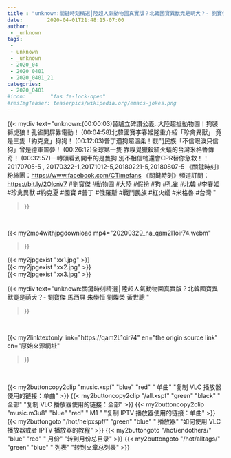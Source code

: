 ```yaml
---
title : "unknown:關鍵時刻精選│陸超人氣動物園真實版？北韓國寶異獸竟是萌犬？- 劉寶傑 馬西屏 朱學恒 劉燦榮  黃世聰 "
date:        2020-04-01T21:48:15-07:00
author:
 - _unknown
tags:
 - 
 - unknown
 - _unknown
 - 2020_04
 - 2020_0401
 - 2020_0401_21
categories:
 - 2020_0401
#icon:        "fas fa-lock-open"
#resImgTeaser: teaserpics/wikipedia.org/emacs-jokes.png
---
```







{{< mydiv text="unknown:(00:00:03)替驢立碑讚公義..大陸超扯動物園！狗裝獅虎狼！孔雀開屏靠電動！ (00:04:58)北韓國寶李春姬隆重介紹「珍禽異獸」 竟是三隻「約克夏」狗狗！ (00:12:03)普丁遇狗超溫柔！戰鬥民族「不信眼淚只信狗」曾是德軍噩夢！ (00:26:12)全球第一隻 靠嗅覺獵殺紅火蟻的台灣米格魯傳奇！ (00:32:57)一轉頭看到開車的是隻狗 別不相信牠還會CPR替你急救！！  20170705-5 , 20170322-1,20171012-5,20180221-5,20180807-5  《關鍵時刻》粉絲團：https://www.facebook.com/CTimefans 《關鍵時刻》頻道訂閱：https://bit.ly/2OlcnV7  #劉寶傑 #動物園 #大陸 #假扮 #狗 #孔雀 #北韓 #李春姬 #珍禽異獸 #約克夏 #國寶 #普丁 #俄羅斯 #戰鬥民族 #紅火蟻 #米格魯 #台灣 "
>}}
<br>


{{< my2mp4withjpgdownload mp4="20200329_na_qam2l1oir74.webm"
>}}

{{< my2jpgexist "xx1.jpg" >}}<br>
{{< my2jpgexist "xx2.jpg" >}}<br>
{{< my2jpgexist "xx3.jpg" >}}<br>



{{< mydiv text="unknown:關鍵時刻精選│陸超人氣動物園真實版？北韓國寶異獸竟是萌犬？- 劉寶傑 馬西屏 朱學恒 劉燦榮  黃世聰 "
>}}
<br>

{{< my2linktextonly link="https://qam2L1oir74"
en="the origin source link" cn="原始來源網址"
>}}


<br>


{{< my2buttoncopy2clip "music.xspf"        "blue"   "red"    " 单曲"  "复制 VLC 播放器使用的链接：单曲" >}} {{< my2buttoncopy2clip "/all.xspf"         "green"  "black"  " 全部"  "复制 VLC 播放器使用的链接：全部" >}} {{< my2buttoncopy2clip "music.m3u8"        "blue"   "red"    " M1 "    "复制 IPTV 播放器使用的链接：单曲" >}} {{< my2buttongoto      "/hot/helpxspf/"    "green"  "blue"   " 播放器" "如何使用 VLC 播放器或者 IPTV 播放器的教程" >}} {{< my2buttongoto      "/hot/endothers/"   "blue"   "red"    " 月份"   "转到月份总目录" >}} {{< my2buttongoto      "/hot/alltags/"     "green"  "blue"   " 列表"   "转到文章总列表" >}} 
